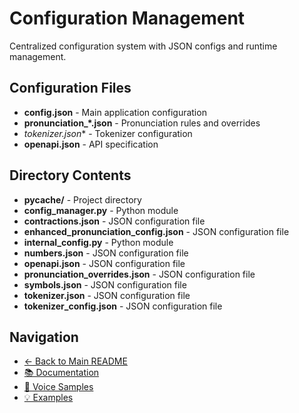 # Configuration Management

Centralized configuration system with JSON configs and runtime management.

## Configuration Files

- **config.json** - Main application configuration
- **pronunciation_*.json** - Pronunciation rules and overrides
- **tokenizer*.json** - Tokenizer configuration
- **openapi.json** - API specification

## Directory Contents

- **__pycache__/** - Project directory
- **config_manager.py** - Python module
- **contractions.json** - JSON configuration file
- **enhanced_pronunciation_config.json** - JSON configuration file
- **internal_config.py** - Python module
- **numbers.json** - JSON configuration file
- **openapi.json** - JSON configuration file
- **pronunciation_overrides.json** - JSON configuration file
- **symbols.json** - JSON configuration file
- **tokenizer.json** - JSON configuration file
- **tokenizer_config.json** - JSON configuration file

## Navigation

- [← Back to Main README](../README.md)
- [📚 Documentation](../docs/README.md)
- [🎵 Voice Samples](../static/samples/README.md)
- [💡 Examples](../static/examples/README.md)
